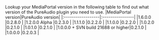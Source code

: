 Lookup your MediaPortal version in the following table to find out what version of the PureAudio plugin you need to use.
|MediaPortal version|PureAudio version|
|:------------------|:----------------|
|1.6.0.0            |0.2.8.0          |
|1.2.0.0 Alpha      |0.2.3.0          |
|1.1.1.0            |0.2.2.0          |
|1.1.0.0            |0.2.2.0          |
|1.0.2.0            |0.2.1.0          |
|1.0.1.0            |0.2.1.0          |
|1.0.0.0 + SVN build 21688 or higher|0.2.1.0          |
|1.0.0.0            |0.2.0.3          |